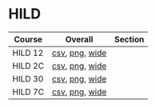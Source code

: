 # HILD

| Course | Overall | Section |
| ------ | ------- | ------- |
| HILD 12 | [csv](https://github.com/UCSD-Historical-Enrollment-Data/2024Spring/blob/main/overall/HILD%2012.csv), [png](https://raw.githubusercontent.com/UCSD-Historical-Enrollment-Data/2024Spring/main/plot_overall/HILD%2012.png), [wide](https://raw.githubusercontent.com/UCSD-Historical-Enrollment-Data/2024Spring/main/plot_overall_wide/HILD%2012.png) |  |
| HILD 2C | [csv](https://github.com/UCSD-Historical-Enrollment-Data/2024Spring/blob/main/overall/HILD%202C.csv), [png](https://raw.githubusercontent.com/UCSD-Historical-Enrollment-Data/2024Spring/main/plot_overall/HILD%202C.png), [wide](https://raw.githubusercontent.com/UCSD-Historical-Enrollment-Data/2024Spring/main/plot_overall_wide/HILD%202C.png) |  |
| HILD 30 | [csv](https://github.com/UCSD-Historical-Enrollment-Data/2024Spring/blob/main/overall/HILD%2030.csv), [png](https://raw.githubusercontent.com/UCSD-Historical-Enrollment-Data/2024Spring/main/plot_overall/HILD%2030.png), [wide](https://raw.githubusercontent.com/UCSD-Historical-Enrollment-Data/2024Spring/main/plot_overall_wide/HILD%2030.png) |  |
| HILD 7C | [csv](https://github.com/UCSD-Historical-Enrollment-Data/2024Spring/blob/main/overall/HILD%207C.csv), [png](https://raw.githubusercontent.com/UCSD-Historical-Enrollment-Data/2024Spring/main/plot_overall/HILD%207C.png), [wide](https://raw.githubusercontent.com/UCSD-Historical-Enrollment-Data/2024Spring/main/plot_overall_wide/HILD%207C.png) |  |
